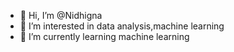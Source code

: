 - 👋 Hi, I’m @Nidhigna
- 👀 I’m interested in data analysis,machine learning
- 🌱 I’m currently learning machine learning

<!---
Nidhigna/Nidhigna is a ✨ special ✨ repository because its `README.md` (this file) appears on your GitHub profile.
You can click the Preview link to take a look at your changes.
--->
